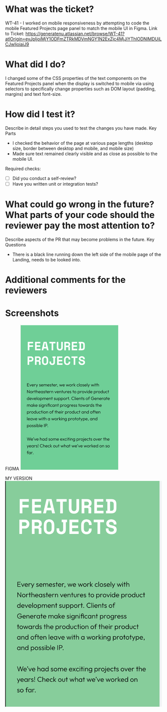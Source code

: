  # What was the ticket?
 WT-41 - I worked on mobile responsiveness by attempting to code the mobile Featured Projects page panel to match the mobile UI in Figma.
 Link to Ticket: https://generatenu.atlassian.net/browse/WT-41?atlOrigin=eyJpIjoiMjY1ODFmZTRkMDVmNGY1N2ExZjc4MjJiYThlODNlMDUiLCJwIjoiaiJ9

 
 # What did I do?
 
I changed some of the CSS properties of the text components on the Featured Projects panel when the display is switched to mobile via using selectors to specifically change properties such as DOM layout (padding, margins) and text font-size.
 
 # How did I test it?
 
Describe in detail steps you used to test the changes you have made.
 Key Parts
 - I checked the behavior of the page at various page lengths (desktop size, border between desktop and mobile, and mobile size)
 - Made sure text remained clearly visible and as close as possible to the mobile UI.
 
 Required checks:
 
 - [ ] Did you conduct a self-review?
 - [ ] Have you written unit or integration tests?

 # What could go wrong in the future? What parts of your code should the reviewer pay the most attention to?
 
 Describe aspects of the PR that may become problems in the future.
 Key Questions
 - There is a black line running down the left side of the mobile page of the Landing, needs to be looked into.
 
 # Additional comments for the reviewers
 
 # Screenshots
 FIGMA
 ![alt text](public/images/PRImages/Featured_projects_mobile.png?raw=true "FIGMA") 

 MY VERSION
![alt text](public/images/PRImages/Featured_projects_mobile_UI_local.png?raw=true "LOCAL")
